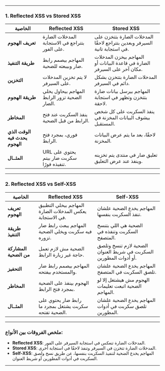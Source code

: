 
---

### 1. **Reflected XSS vs Stored XSS**

| **الخاصية**              | **Reflected XSS**                         | **Stored XSS**                         |
|--------------------------|-------------------------------------------|----------------------------------------|
| **تعريف الهجوم**          | المدخلات الضارة بتتراجع في الاستجابة على الفور. | المدخلات الضارة بتتخزن على السيرفر وبعدين بتتراجع لاحقًا في استجابة تانية. |
| **طريقة التنفيذ**        | المهاجم بيصمم رابط ضار وبيبعته للضحية. | المهاجم بيخزن المدخلات الضارة في قاعدة البيانات أو مكان آخر على السيرفر. |
| **التخزين**               | لا يتم تخزين المدخلات على السيرفر.       | المدخلات الضارة بتتخزن بشكل دائم في السيرفر. |
| **طريقة الهجوم**          | المهاجم بيحاول يخلي الضحية تزور الرابط الضار. | المهاجم بيرسل بيانات ضارة بتتخزن وتظهر في استجابة لاحقة. |
| **المخاطر**               | ينفذ السكربت عند فتح الرابط من قبل الضحية. | ينفذ السكربت على كل شخص بيشوف البيانات المخزنة في المستقبل. |
| **الوقت الذي يحدث فيه الهجوم** | فوري، بمجرد فتح الرابط.                   | لاحقًا، بعد ما يتم عرض البيانات المخزنة. |
| **المثــال**               | URL يحتوي على سكربت ضار بيتم تنفيذه فورًا. | تعليق ضار في منتدى يتم تخزينه وينفذ عند عرض التعليق. |

---

### 2. **Reflected XSS vs Self-XSS**

| **الخاصية**              | **Reflected XSS**                         | **Self-XSS**                           |
|--------------------------|-------------------------------------------|----------------------------------------|
| **تعريف الهجوم**          | المهاجم بيخلي التطبيق يعكس المدخلات الضارة في الاستجابة. | المهاجم يخدع الضحية علشان تنفذ السكربت بنفسها. |
| **طريقة التنفيذ**        | المهاجم يبعث رابط ضار فيه سكربت ويخلي الضحية تزوره. | الضحية هي اللي بتنسخ السكربت وتنفذه في المتصفح. |
| **المشاركة من الضحية**    | الضحية مش لازم تعمل حاجة غير زيارة الرابط. | الضحية لازم تنسخ وتلصق السكربت في شريط العنوان أو أدوات المطورين. |
| **التحفيز**               | المهاجم بيصمم رابط ضار والمستخدم بيفتحه. | المهاجم يخدع الضحية علشان تلصق السكربت في المتصفح. |
| **المخاطر**               | الهجوم بينفذ على الضحية بمجرد فتح الرابط. | الهجوم مش هيشتغل إلا لو الضحية اتبعت تعليمات المهاجم. |
| **المثــال**               | رابط ضار يحتوي على سكربت يشتغل بمجرد ما الضحية تفتحه. | المهاجم يخدع الضحية علشان تلصق سكربت في أدوات المطورين. |

---

### ملخص الفروقات بين الأنواع:

- **Reflected XSS**: المدخلات الضارة تنعكس في استجابة السيرفر على الفور.
- **Stored XSS**: المدخلات الضارة تتخزن في السيرفر وتنفذ لاحقًا في استجابة أخرى.
- **Self-XSS**: المهاجم يخدع الضحية لتنفيذ السكربت بنفسها، عن طريق نسخ ولصق السكربت في أدوات المطورين أو شريط العنوان.

---
